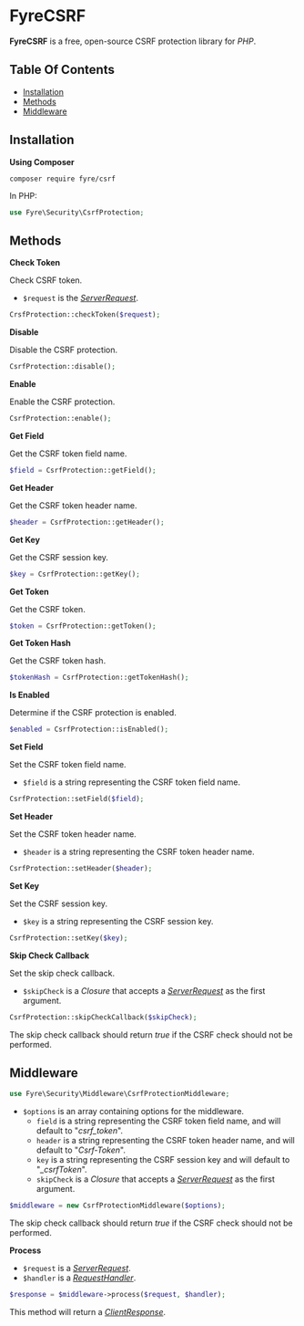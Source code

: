 # FyreCSRF

**FyreCSRF** is a free, open-source CSRF protection library for *PHP*.


## Table Of Contents
- [Installation](#installation)
- [Methods](#methods)
- [Middleware](#middleware)



## Installation

**Using Composer**

```
composer require fyre/csrf
```

In PHP:

```php
use Fyre\Security\CsrfProtection;
```


## Methods

**Check Token**

Check CSRF token.

- `$request` is the [*ServerRequest*](https://github.com/elusivecodes/FyreServer#server-requests).

```php
CrsfProtection::checkToken($request);
```

**Disable**

Disable the CSRF protection.

```php
CsrfProtection::disable();
```

**Enable**

Enable the CSRF protection.

```php
CsrfProtection::enable();
```

**Get Field**

Get the CSRF token field name.

```php
$field = CsrfProtection::getField();
```

**Get Header**

Get the CSRF token header name.

```php
$header = CsrfProtection::getHeader();
```

**Get Key**

Get the CSRF session key.

```php
$key = CsrfProtection::getKey();
```

**Get Token**

Get the CSRF token.

```php
$token = CsrfProtection::getToken();
```

**Get Token Hash**

Get the CSRF token hash.

```php
$tokenHash = CsrfProtection::getTokenHash();
```

**Is Enabled**

Determine if the CSRF protection is enabled.

```php
$enabled = CsrfProtection::isEnabled();
```

**Set Field**

Set the CSRF token field name.

- `$field` is a string representing the CSRF token field name.

```php
CsrfProtection::setField($field);
```

**Set Header**

Set the CSRF token header name.

- `$header` is a string representing the CSRF token header name.

```php
CsrfProtection::setHeader($header);
```

**Set Key**

Set the CSRF session key.

- `$key` is a string representing the CSRF session key.

```php
CsrfProtection::setKey($key);
```

**Skip Check Callback**

Set the skip check callback.

- `$skipCheck` is a *Closure* that accepts a [*ServerRequest*](https://github.com/elusivecodes/FyreServer#server-requests) as the first argument.

```php
CsrfProtection::skipCheckCallback($skipCheck);
```

The skip check callback should return *true* if the CSRF check should not be performed.


## Middleware

```php
use Fyre\Security\Middleware\CsrfProtectionMiddleware;
```

- `$options` is an array containing options for the middleware.
    - `field` is a string representing the CSRF token field name, and will default to "*csrf_token*".
    - `header` is a string representing the CSRF token header name, and will default to "*Csrf-Token*".
    - `key` is a string representing the CSRF session key and will default to "*_csrfToken*".
    - `skipCheck` is a *Closure* that accepts a [*ServerRequest*](https://github.com/elusivecodes/FyreServer#server-requests) as the first argument.

```php
$middleware = new CsrfProtectionMiddleware($options);
```

The skip check callback should return *true* if the CSRF check should not be performed.

**Process**

- `$request` is a [*ServerRequest*](https://github.com/elusivecodes/FyreServer#server-requests).
- `$handler` is a [*RequestHandler*](https://github.com/elusivecodes/FyreMiddleware#request-handlers).

```php
$response = $middleware->process($request, $handler);
```

This method will return a [*ClientResponse*](https://github.com/elusivecodes/FyreServer#client-responses).